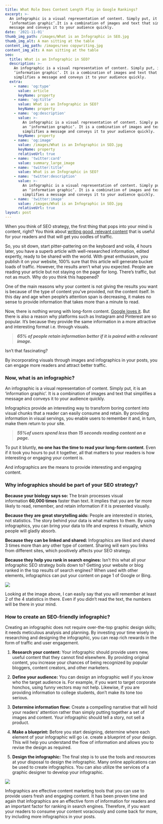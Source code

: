```yaml
---
title: What Role Does Content Length Play in Google Rankings?
excerpt: >-
  An infographic is a visual representation of content. Simply put, it is an
  ‘information graphic’.It is a combination of images and text that simplifies a
  message and conveys it to your audience quickly.
date: '2021-11-01'
thumb_img_path: /images/What is an Infographic in SEO.jpg
thumb_img_alt: A man sitting at the table
content_img_path: /images/seo copywriting.jpg
content_img_alt: A man sitting at the table
seo:
  title: What is an Infographic in SEO?
  description: >-
    An infographic is a visual representation of content. Simply put, it is an
    ‘information graphic’. It is a combination of images and text that
    simplifies a message and conveys it to your audience quickly.
  extra:
    - name: 'og:type'
      value: article
      keyName: property
    - name: 'og:title'
      value: What is an Infographic in SEO?
      keyName: property
    - name: 'og:description'
      value: >-
        An infographic is a visual representation of content. Simply put, it is
        an ‘information graphic’. It is a combination of images and text that
        simplifies a message and conveys it to your audience quickly.
      keyName: property
    - name: 'og:image'
      value: /images/What is an Infographic in SEO.jpg
      keyName: property
      relativeUrl: true
    - name: 'twitter:card'
      value: summary_large_image
    - name: 'twitter:title'
      value: What is an Infographic in SEO?
    - name: 'twitter:description'
      value: >-
        An infographic is a visual representation of content. Simply put, it is
        an ‘information graphic’. It is a combination of images and text that
        simplifies a message and conveys it to your audience quickly.
    - name: 'twitter:image'
      value: /images/What is an Infographic in SEO.jpg
      relativeUrl: true
layout: post
---
```

When you think of SEO strategy, the first thing that pops into your mind is content, right? You think about [writing good, relevant content](https://digivijay.in/how-to-improve-page-content-for-seo-rankings/) that is useful for your readers and that will get you oodles of traffic.

So, you sit down, start pitter-pattering on the keyboard and voila, 4 hours later, you have a superb article with well-researched information, edited expertly, ready to be shared with the world. With great enthusiasm, you publish it on your website, 100% sure that this article will generate bucket loads of traffic. However, the results aren’t what you expected. People are reading your article but not staying on the page for long. There’s traffic, but not as much. Why do you think this happened?

One of the main reasons why your content is not giving the results you want is because of the type of content you’ve provided, not the content itself. In this day and age when people’s attention span is decreasing, it makes no sense to provide information that takes more than a minute to read.

Now, there is nothing wrong with long-form content. [Google loves it](https://neilpatel.com/blog/why-you-need-to-create-evergreen-long-form-content-and-how-to-produce-it/). But there is also a reason why platforms such as Instagram and Pinterest are so popular. It’s because they provide the same information in a more attractive and interesting format i.e. through visuals.

> ***65% of people retain information better if it is paired with a relevant image.***

Isn’t that fascinating?

By incorporating visuals through images and infographics in your posts, you can engage more readers and attract better traffic.

### Now, what is an infographic?

An infographic is a visual representation of content. Simply put, it is an ‘information graphic’. It is a combination of images and text that simplifies a message and conveys it to your audience quickly.

Infographics provide an interesting way to transform boring content into visual chunks that a reader can easily consume and retain. By providing information in visual servings, you enable users to remember it and, in turn, make them return to your site.

> ***55%of users spend less than 15 seconds reading content on a page.***

To put it bluntly, **no one has the time to read your long-form content**. Even if it took you hours to put it together, all that matters to your readers is how interesting or engaging your content is.

And infographics are the means to provide interesting and engaging content.

### Why infographics should be part of your SEO strategy?

**Because your biology says so:** The brain processes visual information **60,000 times** faster than text. It implies that you are far more likely to read, remember, and retain information if it is presented visually.

**Because they are great storytelling aids:** People are interested in stories, not statistics. The story behind your data is what matters to them. By using infographics, you can bring your data to life and express it visually, which people will gladly absorb.

**Because they can be linked and shared:** Infographics are liked and shared 3 times more than any other type of content. Sharing will earn you links from different sites, which positively affects your SEO strategy.

**Because they help you rank in search engines:** Isn’t this what all your infographic SEO strategy boils down to? Getting your website or blog ranked in the top results of search engines? When used with other elements, infographics can put your content on page 1 of Google or Bing.

![](/images/why%20infographic%20matter.png)

Looking at the image above, I can easily say that you will remember at least 2 of the 4 statistics in there. Even if you didn’t read the text, the numbers will be there in your mind.

### How to create an SEO-friendly infographic?

Creating an infographic does not require over-the-top graphic design skills; it needs meticulous analysis and planning. By investing your time wisely in researching and designing the infographic, you can reap rich rewards in the form of traffic and user engagement.

1.  **Research your content:** Your infographic should provide users new, useful content that they cannot find elsewhere. By providing original content, you increase your chances of being recognized by popular bloggers, content creators, and other marketers.

2.  **Define your audience:** You can design an infographic well if you know who the target audience is. For example, if you want to target corporate honchos, using funny vectors may not help. Likewise, if you are providing information to college students, don’t make its tone too serious.

3.  **Determine information flow:** Create a compelling narrative that will hold your readers’ attention rather than simply putting together a set of images and content. Your infographic should tell a story, not sell a product.

4.  **Make a blueprint:** Before you start designing, determine where each element of your infographic will go i.e. create a blueprint of your design. This will help you understand the flow of information and allows you to revise the design as required.

5.  **Design the infographic:** The final step is to use the tools and resources at your disposal to design the infographic. Many online applications can be used to create infographics. You can also utilize the services of a graphic designer to develop your infographic.

![](/images/seo-infographic-creation.png)

Infographics are effective content marketing tools that you can use to provide users fresh and engaging content. It has been proven time and again that infographics are an effective form of information for readers and an important factor for ranking in search engines. Therefore, if you want your readers to consume your content voraciously and come back for more, try including more infographics in your posts.
